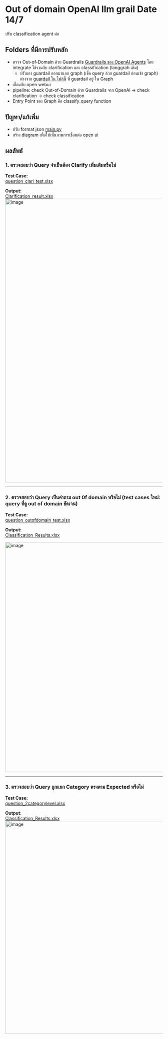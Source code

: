 # Out of domain OpenAI llm grail Date 14/7
ปรับ classification agent ต่อ

## Folders ที่มีการปรับหลัก
- ตรวจ Out-of-Domain ด้วย Guardrails [Guardrails ของ OpenAI Agents](https://openai.github.io/openai-agents-python/guardrails/) โดย integrate ใช้รวมกับ clarification และ classification (langgrah เดิม)
  - ปรับเอา guardail ออกมานอก graph (เช็ค query ด้วย guardail ก่อนเข้า graph) ต่างจาก [guardail ใน ไฟล์นี้](https://github.com/ffahpatcha/senior_project_update/blob/main/outOfDomain_openAI/main_graph.py) ที่ guardail 	อยู่ ใน Graph
- เชื่อมกับ open webui
- pipeline: check Out-of-Domain ด้วย Guardrails จาก OpenAI -> check clarification -> check classification
- Entry Point ของ Graph คือ classify_query function 
## ปัญหา/แก้เพิ่ม
- ปรับ format json [main.py](https://github.com/ffahpatcha/senior_project_update/blob/main/outOfDomain_openAI_llm_grail/main.py)
- สร้าง diagram เพื่อให้เห็นภาพการเชื่อมต่อ open ui
  
## ผลลัพธ์

### 1. ตรวจสอบว่า Query จำเป็นต้อง Clarify เพิ่มเติมหรือไม่

**Test Case:**  
[question_clari_test.xlsx](https://raw.githubusercontent.com/ffahpatcha/senior_project_update/main/pipeline_v2_clarity_first_25_6/test_case/question_clari_test.xlsx)

**Output:**  
[Clarification_result.xlsx](https://raw.githubusercontent.com/ffahpatcha/senior_project_update/main/outOfDomain_openAI_llm_grail/test_case/results_clari_11_7.xlsx)
<img width="1212" height="906" alt="image" src="https://github.com/user-attachments/assets/8bf560ba-f5eb-4ff2-829e-509b072da6dc" />


---
### 2. ตรวจสอบว่า Query เป็นคำถาม out 0f domain หรือไม่ (test cases ใหม่: query ที่ดู out of domain ชัดเจน)


**Test Case:**  
[question_outofdomain_test.xlsx](https://raw.githubusercontent.com/ffahpatcha/senior_project_update/main/withoutOutofDomain_samePrompt_25_6/test_case/question_outofdomain_test.xlsx)

**Output:**  
[Classification_Results.xlsx](https://raw.githubusercontent.com/ffahpatcha/senior_project_update/main/outOfDomain_openAI_llm_grail/test_case/outofdomain_results_11_7.xlsx)

<img width="1389" height="735" alt="image" src="https://github.com/user-attachments/assets/61b403ac-c593-4277-9a0d-5d35bd4c757a" />



---

### 3. ตรวจสอบว่า Query ถูกแยก Category ตรงตาม Expected หรือไม่



**Test Case:**  
[question_2categorylevel.xlsx](https://raw.githubusercontent.com/ffahpatcha/senior_project_update/main/pipeline_v2_clarity_first_25_6/test_case/question_2categorylevel.xlsx)

**Output:**  
[Classification_Results.xlsx](https://raw.githubusercontent.com/ffahpatcha/senior_project_update/main/outOfDomain_openAI_llm_grail/test_case/question_2categorylevel.xlsx)
<img width="1534" height="680" alt="image" src="https://github.com/user-attachments/assets/eb662b59-0503-4f95-8b2f-72a5ef0e6832" />




